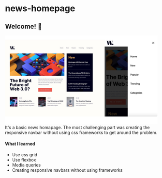 # news-homepage

## Welcome! 👋

![The look of the site](./designs.jpg) 
It's a basic news homapage. The most challenging part was creating the responsive navbar without using css frameworks to get around the problem.

#### What I learned

- Use css grid
- Use flexbox
- Media queries
- Creating responsive navbars without using frameworks
